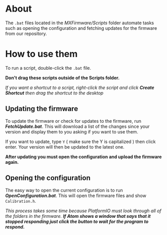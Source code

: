 # About

The `.bat` files located in the *MXFirmware/Scripts* folder automate tasks such as opening the configuration and fetching updates for the firmware from our repository.

# How to use them

To run a script, double-click the `.bat` file.

**Don't drag these scripts outside of the Scripts folder.** 

*If you want a shortcut to a script, right-click the script and click **Create Shortcut** then drag the shortcut to the desktop* 

## Updating the firmware

To update the firmware or check for updates to the firmware, run ***FetchUpdate.bat***. This will download a list of the changes since your version and display them to you asking if you want to use them.

If you want to update, type `Y` ( make sure the Y is capitalized ) then click enter. Your version will then be updated to the latest one.

**After updating you must open the configuration and upload the firmware again.**

## Opening the configuration

The easy way to open the current configuration is to run ***OpenConfiguration.bat***. This will open the firmware files and show `Calibration.h`. 

*This process takes some time because PlatformIO must look through all of the folders in the firmware. **If Atom shows a window that says that it stopped responding just click the button to wait for the program to respond.***